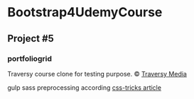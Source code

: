 # Bootstrap4UdemyCourse

## Project \#5

### portfoliogrid

Traversy course clone for testing purpose.
&copy; [Traversy Media](https://www.traversymedia.com/)

gulp sass preprocessing according [css-tricks article](https://css-tricks.com/gulp-for-beginners/)
